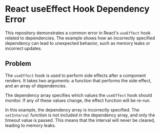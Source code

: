 # React useEffect Hook Dependency Error

This repository demonstrates a common error in React's `useEffect` hook related to dependencies. The example shows how an incorrectly specified dependency can lead to unexpected behavior, such as memory leaks or incorrect updates.

## Problem

The `useEffect` hook is used to perform side effects after a component renders. It takes two arguments: a function that performs the side effect, and an array of dependencies.

The dependency array specifies which values the `useEffect` hook should monitor. If any of these values change, the effect function will be re-run.

In this example, the dependency array is incorrectly specified. The `setInterval` function is not included in the dependency array, and only the timeout value is passed.  This means that the interval will never be cleared, leading to memory leaks.